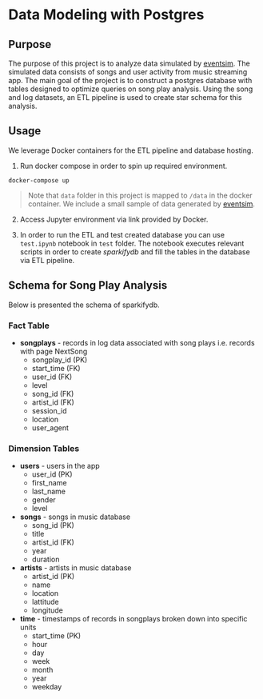 # Data Modeling with Postgres

## Purpose

The purpose of this project is to analyze data simulated by [eventsim](https://github.com/Interana/eventsim). The simulated data consists of songs and user activity from music streaming app. The main goal of the project is to  construct a postgres database with tables designed to optimize queries on song play analysis. Using the song and log datasets, an ETL pipeline is used to create star schema for this analysis.

## Usage

We leverage Docker containers for the ETL pipeline and database hosting.

1. Run docker compose in order to spin up required environment.

```Shell
docker-compose up
```

> Note that `data` folder in this project is mapped to `/data` in the docker container.
> We include a small sample of data generated by [eventsim](https://github.com/Interana/eventsim).

2. Access Jupyter environment via link provided by Docker.

3. In order to run the ETL and test created database you can use `test.ipynb` notebook in `test` folder. The notebook executes relevant scripts in order to  create *sparkifydb* and fill the tables in the database via ETL pipeline.

## Schema for Song Play Analysis

Below is presented the schema of sparkifydb. 

### Fact Table

* **songplays** - records in log data associated with song plays i.e. records with page NextSong
  * songplay_id (PK)
  * start_time (FK)
  * user_id (FK)
  * level
  * song_id (FK)
  * artist_id (FK)
  * session_id
  * location
  * user_agent

### Dimension Tables

* **users** - users in the app
  * user_id (PK)
  * first_name
  * last_name
  * gender
  * level
* **songs** - songs in music database
  * song_id (PK)
  * title
  * artist_id (FK)
  * year
  * duration
* **artists** - artists in music database
  * artist_id (PK)
  * name
  * location
  * lattitude
  * longitude
* **time** - timestamps of records in songplays broken down into specific units
  * start_time (PK)
  * hour
  * day
  * week
  * month
  * year
  * weekday